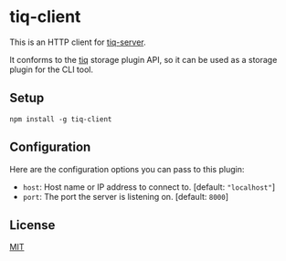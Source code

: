 tiq-client
==========

This is an HTTP client for [tiq-server](https://github.com/imiric/tiq-server).

It conforms to the [tiq](https://github.com/imiric/tiq) storage plugin API, so
it can be used as a storage plugin for the CLI tool.


Setup
-----

```
npm install -g tiq-client
```


Configuration
-------------

Here are the configuration options you can pass to this plugin:

- `host`: Host name or IP address to connect to. [default: `"localhost"`]
- `port`: The port the server is listening on. [default: `8000`]


License
-------

[MIT](LICENSE)

